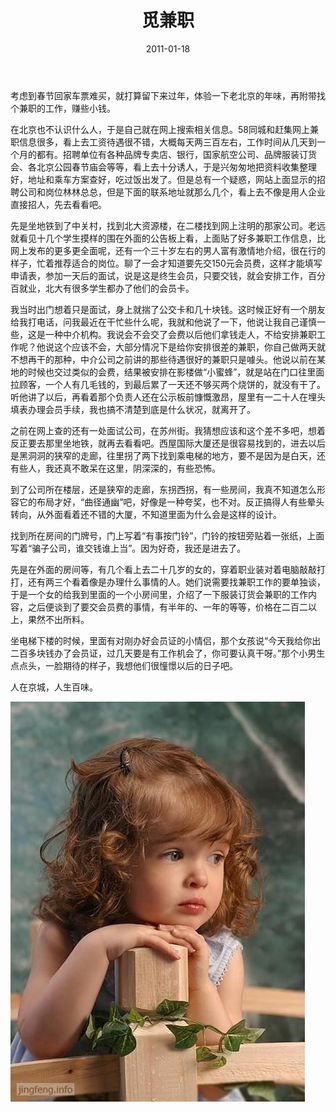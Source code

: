 ﻿---
title: "觅兼职"
date: 2011-01-18
categories: 
  - "essay"
tags: 
  - "兼职"
---

考虑到春节回家车票难买，就打算留下来过年，体验一下老北京的年味，再附带找个兼职的工作，赚些小钱。

在北京也不认识什么人，于是自己就在网上搜索相关信息。58同城和赶集网上兼职信息很多，看上去工资待遇很不错，大概每天两三百左右，工作时间从几天到一个月的都有。招聘单位有各种品牌专卖店、银行，国家航空公司、品牌服装订货会、各北京公园春节庙会等等，看上去十分诱人，于是兴匆匆地把资料收集整理好，地址和乘车方案查好，吃过饭出发了。但是总有一个疑惑，网站上面显示的招聘公司和岗位林林总总，但是下面的联系地址就那么几个，看上去不像是用人企业直接招人，先去看看吧。

先是坐地铁到了中关村，找到北大资源楼，在二楼找到网上注明的那家公司。老远就看见十几个学生摸样的围在外面的公告板上看，上面贴了好多兼职工作信息，比网上发布的更多更全面呢，还有一个三十岁左右的男人富有激情地介绍，很在行的样子，忙着推荐适合的岗位。聊了一会才知道要先交150元会员费，这样才能填写申请表，参加一天后的面试，说是这是终生会员，只要交钱，就会安排工作，百分百就业，北大有很多学生都办了他们的会员卡。

我当时出门想着只是面试，身上就揣了公交卡和几十块钱。这时候正好有一个朋友给我打电话，问我最近在干忙些什么呢，我就和他说了一下，他说让我自己谨慎一些，这是一种中介机构。我说会不会交了会费以后他们拿钱走人，不给安排兼职工作呢？他说这个应该不会，大部分情况下是给你安排很差的兼职，你自己做两天就不想再干的那种，中介公司之前讲的那些待遇很好的兼职只是噱头。他说以前在某地的时候也交过类似的会费，结果被安排在影楼做“小蜜蜂”，就是站在门口往里面拉顾客，一个人有几毛钱的，到最后累了一天还不够买两个烧饼的，就没有干了。听他讲了以后，再看着那个负责人还在公示板前慷慨激昂，屋里有一二十人在埋头填表办理会员手续，我也搞不清楚到底是什么状况，就离开了。

之前在网上查的还有一处面试公司，在苏州街。我猜想应该和这个差不多吧，想着反正要去那里坐地铁，就再去看看吧。西屋国际大厦还是很容易找到的，进去以后是黑洞洞的狭窄的走廊，往里拐了两下找到乘电梯的地方，要不是因为是白天，还有些人，我还真不敢呆在这里，阴深深的，有些恐怖。

到了公司所在楼层，还是狭窄的走廊，东拐西拐，有一些房间，我真不知道怎么形容它的布局才好，“曲径通幽”吧，好像是一种夸奖，也不对。反正搞得人有些晕头转向，从外面看着还不错的大厦，不知道里面为什么会是这样的设计。

找到所在房间的门牌号，门上写着“有事按门铃”，门铃的按钮旁贴着一张纸，上面写着“骗子公司，谁交钱谁上当”。因为好奇，我还是进去了。

先是在外面的房间等，有几个看上去二十几岁的女的，穿着职业装对着电脑敲敲打打，还有两三个看着像是办理什么事情的人。她们说需要找兼职工作的要单独谈，于是一个女的给我到里面的一个小房间里，介绍了一下服装订货会兼职的工作内容，之后便谈到了要交会员费的事情，有半年的、一年的等等，价格在二百二以上，果然不出所料。

坐电梯下楼的时候，里面有对刚办好会员证的小情侣，那个女孩说“今天我给你出二百多块钱办了会员证，过几天要是有工作机会了，你可要认真干呀。”那个小男生点点头，一脸期待的样子，我想他们很憧憬以后的日子吧。

人在京城，人生百味。

![文章配图](/images/5653327730_28fd24eabf_z.jpg)

